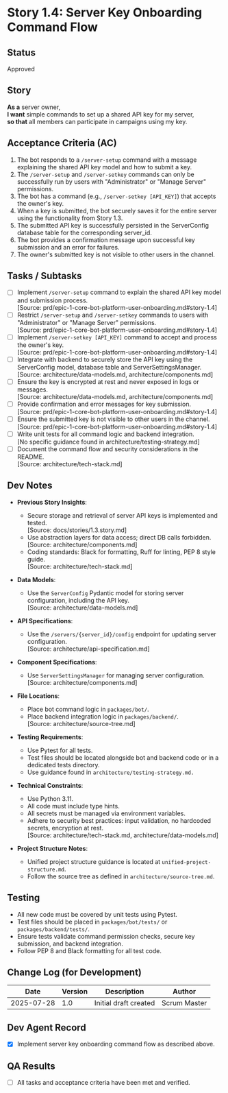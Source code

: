 # Story 1.4: Server Key Onboarding Command Flow

## Status
Approved

## Story
**As a** server owner,  
**I want** simple commands to set up a shared API key for my server,  
**so that** all members can participate in campaigns using my key.

## Acceptance Criteria (AC)
1. The bot responds to a `/server-setup` command with a message explaining the shared API key model and how to submit a key.
2. The `/server-setup` and `/server-setkey` commands can only be successfully run by users with "Administrator" or "Manage Server" permissions.
3. The bot has a command (e.g., `/server-setkey [API_KEY]`) that accepts the owner's key.
4. When a key is submitted, the bot securely saves it for the entire server using the functionality from Story 1.3.
5. The submitted API key is successfully persisted in the ServerConfig database table for the corresponding server_id.
6. The bot provides a confirmation message upon successful key submission and an error for failures.
7. The owner's submitted key is not visible to other users in the channel.

## Tasks / Subtasks
- [ ] Implement `/server-setup` command to explain the shared API key model and submission process.  
  [Source: prd/epic-1-core-bot-platform-user-onboarding.md#story-1.4]
- [ ] Restrict `/server-setup` and `/server-setkey` commands to users with "Administrator" or "Manage Server" permissions.  
  [Source: prd/epic-1-core-bot-platform-user-onboarding.md#story-1.4]
- [ ] Implement `/server-setkey [API_KEY]` command to accept and process the owner's key.  
  [Source: prd/epic-1-core-bot-platform-user-onboarding.md#story-1.4]
- [ ] Integrate with backend to securely store the API key using the ServerConfig model, database table and ServerSettingsManager.
  [Source: architecture/data-models.md, architecture/components.md]
- [ ] Ensure the key is encrypted at rest and never exposed in logs or messages.  
  [Source: architecture/data-models.md, architecture/components.md]
- [ ] Provide confirmation and error messages for key submission.  
  [Source: prd/epic-1-core-bot-platform-user-onboarding.md#story-1.4]
- [ ] Ensure the submitted key is not visible to other users in the channel.  
  [Source: prd/epic-1-core-bot-platform-user-onboarding.md#story-1.4]
- [ ] Write unit tests for all command logic and backend integration.  
  [No specific guidance found in architecture/testing-strategy.md]
- [ ] Document the command flow and security considerations in the README.  
  [Source: architecture/tech-stack.md]

## Dev Notes

- **Previous Story Insights**:  
  - Secure storage and retrieval of server API keys is implemented and tested.  
    [Source: docs/stories/1.3.story.md]
  - Use abstraction layers for data access; direct DB calls forbidden.  
    [Source: architecture/components.md]
  - Coding standards: Black for formatting, Ruff for linting, PEP 8 style guide.  
    [Source: architecture/tech-stack.md]

- **Data Models**:  
  - Use the `ServerConfig` Pydantic model for storing server configuration, including the API key.  
    [Source: architecture/data-models.md]

- **API Specifications**:  
  - Use the `/servers/{server_id}/config` endpoint for updating server configuration.  
    [Source: architecture/api-specification.md]

- **Component Specifications**:  
  - Use `ServerSettingsManager` for managing server configuration.  
    [Source: architecture/components.md]

- **File Locations**:  
  - Place bot command logic in `packages/bot/`.  
  - Place backend integration logic in `packages/backend/`.  
    [Source: architecture/source-tree.md]

- **Testing Requirements**:  
  - Use Pytest for all tests.  
  - Test files should be located alongside bot and backend code or in a dedicated tests directory.  
  - Use guidance found in `architecture/testing-strategy.md.`

- **Technical Constraints**:  
  - Use Python 3.11.  
  - All code must include type hints.  
  - All secrets must be managed via environment variables.  
  - Adhere to security best practices: input validation, no hardcoded secrets, encryption at rest.  
    [Source: architecture/tech-stack.md, architecture/data-models.md]

- **Project Structure Notes**:  
  - Unified project structure guidance is located at `unified-project-structure.md`.  
  - Follow the source tree as defined in `architecture/source-tree.md`.

## Testing

- All new code must be covered by unit tests using Pytest.
- Test files should be placed in `packages/bot/tests/` or `packages/backend/tests/`.
- Ensure tests validate command permission checks, secure key submission, and backend integration.
- Follow PEP 8 and Black formatting for all test code.

## Change Log (for Development)

| Date       | Version | Description                | Author      |
|------------|---------|----------------------------|-------------|
| 2025-07-28 | 1.0     | Initial draft created      | Scrum Master|

## Dev Agent Record

- [x] Implement server key onboarding command flow as described above.

## QA Results

- [ ] All tasks and acceptance criteria have been met and verified.
